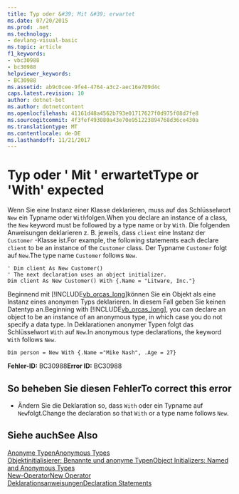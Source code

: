 ```yaml
---
title: Typ oder &#39; Mit &#39; erwartet
ms.date: 07/20/2015
ms.prod: .net
ms.technology:
- devlang-visual-basic
ms.topic: article
f1_keywords:
- vbc30988
- bc30988
helpviewer_keywords:
- BC30988
ms.assetid: ab9c0cee-9fe4-4764-a3c2-aec16e709d4c
caps.latest.revision: 10
author: dotnet-bot
ms.author: dotnetcontent
ms.openlocfilehash: 41161d48a4562b793e01717627f0d975f08d7fe8
ms.sourcegitcommit: 4f3fef493080a43e70e951223894768d36ce430a
ms.translationtype: MT
ms.contentlocale: de-DE
ms.lasthandoff: 11/21/2017
---
```

# <a name="type-or-39with39-expected"></a><span data-ttu-id="fff23-102">Typ oder &#39; Mit &#39; erwartet</span><span class="sxs-lookup"><span data-stu-id="fff23-102">Type or &#39;With&#39; expected</span></span>
<span data-ttu-id="fff23-103">Wenn Sie eine Instanz einer Klasse deklarieren, muss auf das Schlüsselwort `New` ein Typname oder `With`folgen.</span><span class="sxs-lookup"><span data-stu-id="fff23-103">When you declare an instance of a class, the `New` keyword must be followed by a type name or by `With`.</span></span> <span data-ttu-id="fff23-104">Die folgenden Anweisungen deklarieren z. B. jeweils, dass `client` eine Instanz der `Customer` -Klasse ist.</span><span class="sxs-lookup"><span data-stu-id="fff23-104">For example, the following statements each declare `client` to be an instance of the `Customer` class.</span></span> <span data-ttu-id="fff23-105">Der Typname `Customer` folgt auf `New`.</span><span class="sxs-lookup"><span data-stu-id="fff23-105">The type name `Customer` follows `New`.</span></span>  
  
```  
' Dim client As New Customer()  
' The next declaration uses an object initializer.  
Dim client As New Customer() With {.Name = "Litware, Inc."}  
```  
  
 <span data-ttu-id="fff23-106">Beginnend mit [!INCLUDE[vb_orcas_long](~/includes/vb-orcas-long-md.md)]können Sie ein Objekt als eine Instanz eines anonymen Typs deklarieren. In diesem Fall geben Sie keinen Datentyp an.</span><span class="sxs-lookup"><span data-stu-id="fff23-106">Beginning with [!INCLUDE[vb_orcas_long](~/includes/vb-orcas-long-md.md)], you can declare an object to be an instance of an anonymous type, in which case you do not specify a data type.</span></span> <span data-ttu-id="fff23-107">In Deklarationen anonymer Typen folgt das Schlüsselwort `With` auf `New`.</span><span class="sxs-lookup"><span data-stu-id="fff23-107">In anonymous type declarations, the keyword `With` follows `New`.</span></span>  
  
```  
Dim person = New With {.Name ="Mike Nash", .Age = 27}  
```  
  
 <span data-ttu-id="fff23-108">**Fehler-ID:** BC30988</span><span class="sxs-lookup"><span data-stu-id="fff23-108">**Error ID:** BC30988</span></span>  
  
## <a name="to-correct-this-error"></a><span data-ttu-id="fff23-109">So beheben Sie diesen Fehler</span><span class="sxs-lookup"><span data-stu-id="fff23-109">To correct this error</span></span>  
  
-   <span data-ttu-id="fff23-110">Ändern Sie die Deklaration so, dass `With` oder ein Typname auf `New`folgt.</span><span class="sxs-lookup"><span data-stu-id="fff23-110">Change the declaration so that `With` or a type name follows `New`.</span></span>  
  
## <a name="see-also"></a><span data-ttu-id="fff23-111">Siehe auch</span><span class="sxs-lookup"><span data-stu-id="fff23-111">See Also</span></span>  
 [<span data-ttu-id="fff23-112">Anonyme Typen</span><span class="sxs-lookup"><span data-stu-id="fff23-112">Anonymous Types</span></span>](../../visual-basic/programming-guide/language-features/objects-and-classes/anonymous-types.md)  
 [<span data-ttu-id="fff23-113">Objektinitialisierer: Benannte und anonyme Typen</span><span class="sxs-lookup"><span data-stu-id="fff23-113">Object Initializers: Named and Anonymous Types</span></span>](../../visual-basic/programming-guide/language-features/objects-and-classes/object-initializers-named-and-anonymous-types.md)  
 [<span data-ttu-id="fff23-114">New-Operator</span><span class="sxs-lookup"><span data-stu-id="fff23-114">New Operator</span></span>](../../visual-basic/language-reference/operators/new-operator.md)  
 [<span data-ttu-id="fff23-115">Deklarationsanweisungen</span><span class="sxs-lookup"><span data-stu-id="fff23-115">Declaration Statements</span></span>](~/docs/visual-basic/programming-guide/language-features/statements.md#declaration-statements)
